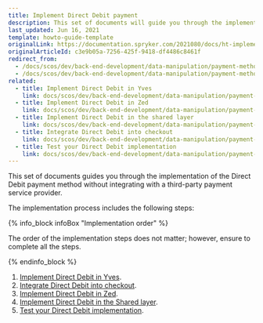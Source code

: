 ```yaml
---
title: Implement Direct Debit payment
description: This set of documents will guide you through the implementation of the Direct Debit payment method without integrating with a third-party payment service provider.
last_updated: Jun 16, 2021
template: howto-guide-template
originalLink: https://documentation.spryker.com/2021080/docs/ht-implement-dd
originalArticleId: c3e9b05a-7256-425f-9418-df4486c8461f
redirect_from:
  - /docs/scos/dev/back-end-development/data-manipulation/payment-methods/direct-debit-example-implementation/implement-direct-debit-payment.html
  - /docs/scos/dev/back-end-development/data-manipulation/payment-methods/direct-debit-example-implementation/implementing-direct-debit-payment.html
related:
  - title: Implement Direct Debit in Yves
    link: docs/scos/dev/back-end-development/data-manipulation/payment-methods/direct-debit-example-implementation/implement-direct-debit-in-yves.html
  - title: Implement Direct Debit in Zed
    link: docs/scos/dev/back-end-development/data-manipulation/payment-methods/direct-debit-example-implementation/implement-direct-debit-in-zed.html
  - title: Implement Direct Debit in the shared layer
    link: docs/scos/dev/back-end-development/data-manipulation/payment-methods/direct-debit-example-implementation/implement-direct-debit-in-the-shared-layer.html
  - title: Integrate Direct Debit into checkout
    link: docs/scos/dev/back-end-development/data-manipulation/payment-methods/direct-debit-example-implementation/integrate-direct-debit-into-checkout.html
  - title: Test your Direct Debit implementation
    link: docs/scos/dev/back-end-development/data-manipulation/payment-methods/direct-debit-example-implementation/test-your-direct-debit-implementation.html
---
```


This set of documents guides you through the implementation of the Direct Debit payment method without integrating with a third-party payment service provider.

The implementation process includes the following steps:

{% info_block infoBox "Implementation order" %}

The order of the implementation steps does not matter; however, ensure to complete all the steps.

{% endinfo_block %}

1. [Implement Direct Debit in Yves](/docs/dg/dev/backend-development/data-manipulation/payment-methods/direct-debit-example-implementation/implement-direct-debit-in-yves.html).
2. [Integrate Direct Debit into checkout](/docs/dg/dev/backend-development/data-manipulation/payment-methods/direct-debit-example-implementation/integrate-direct-debit-into-checkout.html).
3. [Implement Direct Debit in Zed](/docs/dg/dev/backend-development/data-manipulation/payment-methods/direct-debit-example-implementation/implement-direct-debit-in-zed.html).
4. [Implement Direct Debit in the Shared layer](/docs/dg/dev/backend-development/data-manipulation/payment-methods/direct-debit-example-implementation/implement-direct-debit-in-the-shared-layer.html).
5. [Test your Direct Debit implementation](/docs/dg/dev/backend-development/data-manipulation/payment-methods/direct-debit-example-implementation/test-your-direct-debit-implementation.html).
